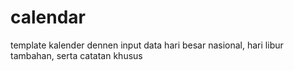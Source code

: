 # calendar
template kalender dennen input data hari besar nasional, hari libur tambahan, serta catatan khusus